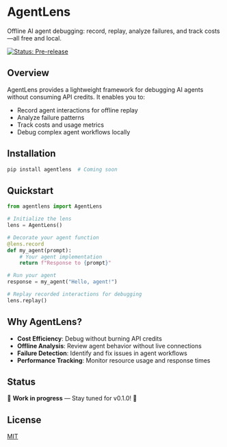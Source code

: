 # AgentLens

Offline AI agent debugging: record, replay, analyze failures, and track costs—all free and local.

[![Status: Pre-release](https://img.shields.io/badge/Status-Pre--release-yellow)](https://github.com/auriel-ai/agentlens)

## Overview

AgentLens provides a lightweight framework for debugging AI agents without consuming API credits. It enables you to:

- Record agent interactions for offline replay
- Analyze failure patterns
- Track costs and usage metrics
- Debug complex agent workflows locally

## Installation

```bash
pip install agentlens  # Coming soon
```

## Quickstart

```python
from agentlens import AgentLens

# Initialize the lens
lens = AgentLens()

# Decorate your agent function
@lens.record
def my_agent(prompt):
    # Your agent implementation
    return f"Response to {prompt}"

# Run your agent
response = my_agent("Hello, agent!")

# Replay recorded interactions for debugging
lens.replay()
```

## Why AgentLens?

- **Cost Efficiency**: Debug without burning API credits
- **Offline Analysis**: Review agent behavior without live connections
- **Failure Detection**: Identify and fix issues in agent workflows
- **Performance Tracking**: Monitor resource usage and response times

## Status

🚧 **Work in progress** — Stay tuned for v0.1.0! 🚧

## License

[MIT](LICENSE)

